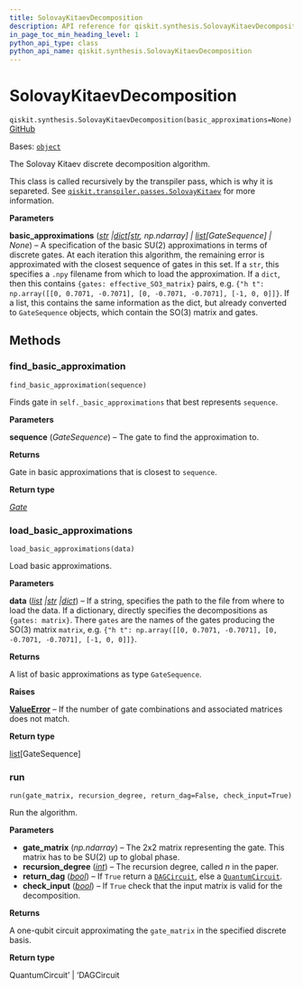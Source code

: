 ```yaml
---
title: SolovayKitaevDecomposition
description: API reference for qiskit.synthesis.SolovayKitaevDecomposition
in_page_toc_min_heading_level: 1
python_api_type: class
python_api_name: qiskit.synthesis.SolovayKitaevDecomposition
---
```


# SolovayKitaevDecomposition

<span id="qiskit.synthesis.SolovayKitaevDecomposition" />

`qiskit.synthesis.SolovayKitaevDecomposition(basic_approximations=None)` [GitHub](https://github.com/qiskit/qiskit/tree/main/qiskit/synthesis/discrete_basis/solovay_kitaev.py "view source code")

Bases: [`object`](https://docs.python.org/3/library/functions.html#object "(in Python v3.12)")

The Solovay Kitaev discrete decomposition algorithm.

This class is called recursively by the transpiler pass, which is why it is separeted. See [`qiskit.transpiler.passes.SolovayKitaev`](qiskit.transpiler.passes.SolovayKitaev "qiskit.transpiler.passes.SolovayKitaev") for more information.

**Parameters**

**basic\_approximations** ([*str*](https://docs.python.org/3/library/stdtypes.html#str "(in Python v3.12)")  *|*[*dict*](https://docs.python.org/3/library/stdtypes.html#dict "(in Python v3.12)")*\[*[*str*](https://docs.python.org/3/library/stdtypes.html#str "(in Python v3.12)")*, np.ndarray] |* [*list*](https://docs.python.org/3/library/stdtypes.html#list "(in Python v3.12)")*\[GateSequence] | None*) – A specification of the basic SU(2) approximations in terms of discrete gates. At each iteration this algorithm, the remaining error is approximated with the closest sequence of gates in this set. If a `str`, this specifies a `.npy` filename from which to load the approximation. If a `dict`, then this contains `{gates: effective_SO3_matrix}` pairs, e.g. `{"h t": np.array([[0, 0.7071, -0.7071], [0, -0.7071, -0.7071], [-1, 0, 0]]}`. If a list, this contains the same information as the dict, but already converted to `GateSequence` objects, which contain the SO(3) matrix and gates.

## Methods

### find\_basic\_approximation

<span id="qiskit.synthesis.SolovayKitaevDecomposition.find_basic_approximation" />

`find_basic_approximation(sequence)`

Finds gate in `self._basic_approximations` that best represents `sequence`.

**Parameters**

**sequence** (*GateSequence*) – The gate to find the approximation to.

**Returns**

Gate in basic approximations that is closest to `sequence`.

**Return type**

[*Gate*](circuit#qiskit.circuit.Gate "qiskit.circuit.gate.Gate")

### load\_basic\_approximations

<span id="qiskit.synthesis.SolovayKitaevDecomposition.load_basic_approximations" />

`load_basic_approximations(data)`

Load basic approximations.

**Parameters**

**data** ([*list*](https://docs.python.org/3/library/stdtypes.html#list "(in Python v3.12)")  *|*[*str*](https://docs.python.org/3/library/stdtypes.html#str "(in Python v3.12)")  *|*[*dict*](https://docs.python.org/3/library/stdtypes.html#dict "(in Python v3.12)")) – If a string, specifies the path to the file from where to load the data. If a dictionary, directly specifies the decompositions as `{gates: matrix}`. There `gates` are the names of the gates producing the SO(3) matrix `matrix`, e.g. `{"h t": np.array([[0, 0.7071, -0.7071], [0, -0.7071, -0.7071], [-1, 0, 0]]}`.

**Returns**

A list of basic approximations as type `GateSequence`.

**Raises**

[**ValueError**](https://docs.python.org/3/library/exceptions.html#ValueError "(in Python v3.12)") – If the number of gate combinations and associated matrices does not match.

**Return type**

[list](https://docs.python.org/3/library/stdtypes.html#list "(in Python v3.12)")\[GateSequence]

### run

<span id="qiskit.synthesis.SolovayKitaevDecomposition.run" />

`run(gate_matrix, recursion_degree, return_dag=False, check_input=True)`

Run the algorithm.

**Parameters**

*   **gate\_matrix** (*np.ndarray*) – The 2x2 matrix representing the gate. This matrix has to be SU(2) up to global phase.
*   **recursion\_degree** ([*int*](https://docs.python.org/3/library/functions.html#int "(in Python v3.12)")) – The recursion degree, called $n$ in the paper.
*   **return\_dag** ([*bool*](https://docs.python.org/3/library/functions.html#bool "(in Python v3.12)")) – If `True` return a [`DAGCircuit`](qiskit.dagcircuit.DAGCircuit "qiskit.dagcircuit.DAGCircuit"), else a [`QuantumCircuit`](qiskit.circuit.QuantumCircuit "qiskit.circuit.QuantumCircuit").
*   **check\_input** ([*bool*](https://docs.python.org/3/library/functions.html#bool "(in Python v3.12)")) – If `True` check that the input matrix is valid for the decomposition.

**Returns**

A one-qubit circuit approximating the `gate_matrix` in the specified discrete basis.

**Return type**

QuantumCircuit’ | ‘DAGCircuit

